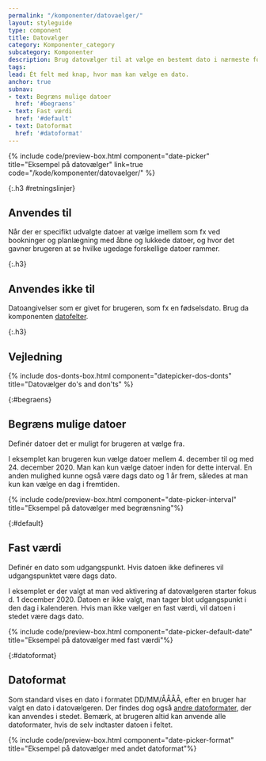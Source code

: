 ```yaml
---
permalink: "/komponenter/datovaelger/"
layout: styleguide
type: component
title: Datovælger
category: Komponenter_category
subcategory: Komponenter
description: Brug datovælger til at vælge en bestemt dato i nærmeste fortid eller fremtid
tags: 
lead: Ét felt med knap, hvor man kan vælge en dato.
anchor: true
subnav:
- text: Begræns mulige datoer
  href: '#begraens'
- text: Fast værdi
  href: '#default'
- text: Datoformat
  href: '#datoformat'
---
```


{% include code/preview-box.html component="date-picker" title="Eksempel på datovælger" link=true code="/kode/komponenter/datovaelger/" %}

{:.h3 #retningslinjer}
## Anvendes til
Når der er specifikt udvalgte datoer at vælge imellem som fx ved bookninger og planlægning med åbne og lukkede datoer, og hvor det gavner brugeren at se hvilke ugedage forskellige datoer rammer.

{:.h3}
## Anvendes ikke til

Datoangivelser som er givet for brugeren, som fx en fødselsdato. Brug da komponenten <a href="/komponenter/datofelter/">datofelter</a>.

{:.h3}
## Vejledning

{% include dos-donts-box.html component="datepicker-dos-donts" title="Datovælger do's and don'ts" %}

{:#begraens}
## Begræns mulige datoer
Definér datoer det er muligt for brugeren at vælge fra.

I eksemplet kan brugeren kun vælge datoer mellem 4. december til og med 24. december 2020. Man kan kun vælge datoer inden for dette interval. En anden mulighed kunne også være dags dato og 1 år frem, således at man kun kan vælge en dag i fremtiden.

{% include code/preview-box.html component="date-picker-interval" title="Eksempel på datovælger med begrænsning"%}

{:#default}
## Fast værdi
Definér en dato som udgangspunkt. Hvis datoen ikke defineres vil udgangspunktet være dags dato.

I eksemplet er der valgt at man ved aktivering af datovælgeren starter fokus d. 1 december 2020. Datoen er ikke valgt, man tager blot udgangspunkt i den dag i kalenderen. Hvis man ikke vælger en fast værdi, vil datoen i stedet være dags dato.

{% include code/preview-box.html component="date-picker-default-date" title="Eksempel på datovælger med fast værdi"%}

{:#datoformat}
## Datoformat
Som standard vises en dato i formatet DD/MM/ÅÅÅÅ, efter en bruger har valgt en dato i datovælgeren. Der findes dog også <a href="/kode/komponenter/datovaelger/#datoformat">andre datoformater</a>, der kan anvendes i stedet. Bemærk, at brugeren altid kan anvende alle datoformater, hvis de selv indtaster datoen i feltet.

{% include code/preview-box.html component="date-picker-format" title="Eksempel på datovælger med andet datoformat"%}